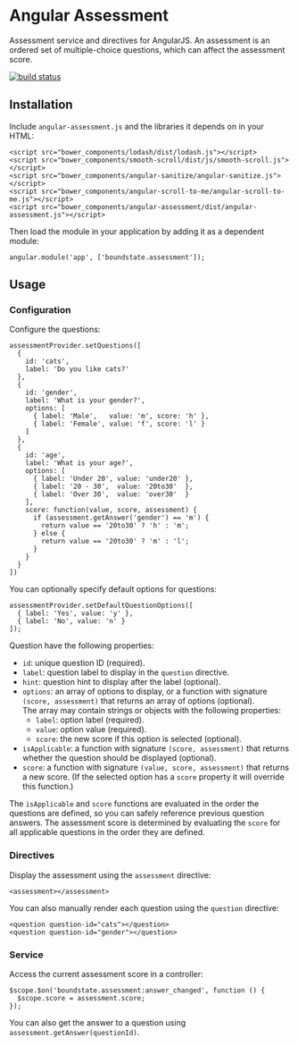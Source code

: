 # Angular Assessment

Assessment service and directives for AngularJS.
An assessment is an ordered set of multiple-choice questions, which can affect the assessment score.

[![build status](https://ci.boundstatesoftware.com/projects/2/status.png?ref=master)](https://ci.boundstatesoftware.com/projects/2?ref=master)

## Installation

Include `angular-assessment.js` and the libraries it depends on in your HTML:

    <script src="bower_components/lodash/dist/lodash.js"></script>
    <script src="bower_components/smooth-scroll/dist/js/smooth-scroll.js"></script>
    <script src="bower_components/angular-sanitize/angular-sanitize.js"></script>
    <script src="bower_components/angular-scroll-to-me/angular-scroll-to-me.js"></script>
    <script src="bower_components/angular-assessment/dist/angular-assessment.js"></script>
    
Then load the module in your application by adding it as a dependent module:

    angular.module('app', ['boundstate.assessment']);

## Usage

### Configuration

Configure the questions:

    assessmentProvider.setQuestions([
      {
        id: 'cats',
        label: 'Do you like cats?'
      },
      {
        id: 'gender',
        label: 'What is your gender?',
        options: [
          { label: 'Male',   value: 'm', score: 'h' },
          { label: 'Female', value: 'f', score: 'l' }
        ]
      },
      {
        id: 'age',
        label: 'What is your age?',
        options: [
          { label: 'Under 20', value: 'under20' },
          { label: '20 - 30',  value: '20to30'  },
          { label: 'Over 30',  value: 'over30'  }
        ],
        score: function(value, score, assessment) {
          if (assessment.getAnswer('gender') == 'm') {
            return value == '20to30' ? 'h' : 'm';
          } else {
            return value == '20to30' ? 'm' : 'l';
          }
        }
      }
    ])
    
You can optionally specify default options for questions:

    assessmentProvider.setDefaultQuestionOptions([
      { label: 'Yes', value: 'y' },
      { label: 'No', value: 'n' }
    ]);
    
Question have the following properties:

-  `id`: unique question ID (required).
-  `label`: question label to display in the `question` directive.
-  `hint`: question hint to display after the label (optional).
-  `options`: an array of options to display, or a function with signature `(score, assessment)` that returns an array of options (optional).  
    The array may contain strings or objects with the following properties:
    -  `label`: option label (required).
    -  `value`: option value (required).
    -  `score`: the new score if this option is selected (optional).    
-  `isApplicable`: a function with signature `(score, assessment)` that returns whether the question should be displayed (optional).
-  `score`: a function with signature `(value, score, assessment)` that returns a new score. (If the selected option has a `score` property it will override this function.)

The `isApplicable` and `score` functions are evaluated in the order the questions are defined, so you can safely reference previous question answers.
The assessment score is determined by evaluating the `score` for all applicable questions in the order they are defined.

### Directives

Display the assessment using the `assessment` directive:

    <assessment></assessment>
    
You can also manually render each question using the `question` directive:

    <question question-id="cats"></question>
    <question question-id="gender"></question>
    
### Service
    
Access the current assessment score in a controller:

    $scope.$on('boundstate.assessment:answer_changed', function () {
      $scope.score = assessment.score;
    });
    
You can also get the answer to a question using `assessment.getAnswer(questionId)`.